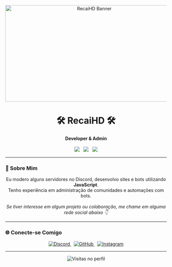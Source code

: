 <!-- README.md estilizado -->
<p align="center">
  <img src="https://i.postimg.cc/13PwTKjJ/did-a-frieren-screenshot-redraw-v0-9dgb7aehdjnc1.webp" width="540" height="300" alt="RecaiHD Banner"/>
</p>

<h1 align="center">🛠️ RecaiHD 🛠️</h1>

<p align="center">
  <strong>Developer & Admin</strong><br><br>

  <img src="https://img.shields.io/badge/JavaScript-F7DF1E?style=for-the-badge&logo=javascript&logoColor=black" />
  &nbsp;
  <img src="https://img.shields.io/badge/HTML-E34F26?style=for-the-badge&logo=html5&logoColor=white" />
  &nbsp;
  <img src="https://img.shields.io/badge/CSS-1572B6?style=for-the-badge&logo=css3&logoColor=white" />
</p>

---

### 🧠 Sobre Mim

<p align="center">
  Eu modero alguns servidores no Discord, desenvolvo sites e bots utilizando <strong>JavaScript</strong>.<br>
  Tenho experiência em administração de comunidades e automações com bots.<br><br>
  <em>Se tiver interesse em algum projeto ou colaboração, me chame em alguma rede social abaixo 👇</em>
</p>

---

### 🌐 Conecte-se Comigo

<p align="center">
  <a href="https://discord.gg/UNuYBvZREC" target="_blank" rel="noopener noreferrer">
    <img src="https://img.shields.io/badge/Discord-5865F2?style=for-the-badge&logo=discord&logoColor=white" alt="Discord"/>
  </a>
  &nbsp;
  <a href="https://github.com/RecaiHD" target="_blank" rel="noopener noreferrer">
    <img src="https://img.shields.io/badge/GitHub-000?style=for-the-badge&logo=github&logoColor=white" alt="GitHub"/>
  </a>
  &nbsp;
  <a href="https://instagram.com/seu_usuario" target="_blank" rel="noopener noreferrer">
    <img src="https://img.shields.io/badge/Instagram-E1306C?style=for-the-badge&logo=instagram&logoColor=white" alt="Instagram"/>
  </a>
</p>



---

<p align="center">
  <img src="https://komarev.com/ghpvc/?username=RecaiHD&style=flat-square&color=blue" alt="Visitas no perfil"/>
</p>
